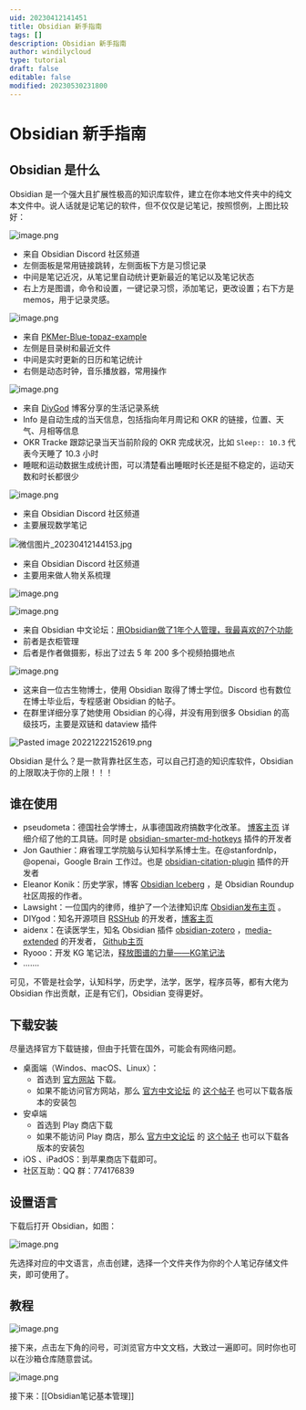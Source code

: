 ```yaml
---
uid: 20230412141451
title: Obsidian 新手指南
tags: []
description: Obsidian 新手指南
author: windilycloud
type: tutorial
draft: false
editable: false
modified: 20230530231800
---
```


# Obsidian 新手指南

## Obsidian 是什么

Obsidian 是一个强大且扩展性极高的知识库软件，建立在你本地文件夹中的纯文本文件中。说人话就是记笔记的软件，但不仅仅是记笔记，按照惯例，上图比较好：

![image.png](https://cdn.pkmer.cn/images/20230505185457.png!pkmer)

- 来自 Obsidian Discord 社区频道
- 左侧面板是常用链接跳转，左侧面板下方是习惯记录
- 中间是笔记近况，从笔记里自动统计更新最近的笔记以及笔记状态
- 右上方是图谱，命令和设置，一键记录习惯，添加笔记，更改设置；右下方是 memos，用于记录灵感。

![image.png](https://cdn.pkmer.cn/images/20230505185335.png!pkmer)

- 来自 [PKMer-Blue-topaz-example](https://github.com/PKM-er/Blue-topaz-example)
- 左侧是目录树和最近文件
- 中间是实时更新的日历和笔记统计
- 右侧是动态时钟，音乐播放器，常用操作

![image.png](https://cdn.pkmer.cn/images/d39c0fe91f645d9db084b11a104a2efd_MD5.png!pkmer)

- 来自 [DiyGod](https://diygod.me/obsidian) 博客分享的生活记录系统
- Info 是自动生成的当天信息，包括指向年月周记和 OKR 的链接，位置、天气、月相等信息
- OKR Tracke 跟踪记录当天当前阶段的 OKR 完成状况，比如 `Sleep:: 10.3` 代表今天睡了 10.3 小时
- 睡眠和运动数据生成统计图，可以清楚看出睡眠时长还是挺不稳定的，运动天数和时长都很少

![image.png](https://cdn.pkmer.cn/images/20230505185524.png!pkmer)

- 来自 Obsidian Discord 社区频道
- 主要展现数学笔记

![微信图片_20230412144153.jpg](https://cdn.pkmer.cn/images/a83817c606f0a12a5353002178a48aa5_MD5.jpg!pkmer)

- 来自 Obsidian Discord 社区频道
- 主要用来做人物关系梳理

![image.png](https://cdn.pkmer.cn/images/bb7b041e25a689886bc0f797ca3e5452_MD5.png!pkmer)

![image.png](https://cdn.pkmer.cn/images/8c955521f80d08ab2156a82799eb59e2_MD5.png!pkmer)

- 来自 Obsidian 中文论坛：[用Obsidian做了1年个人管理，我最喜欢的7个功能 ](https://forum-zh.obsidian.md/t/topic/14906)
- 前者是衣柜管理
- 后者是作者做摄影，标出了过去 5 年 200 多个视频拍摄地点

![image.png](https://cdn.pkmer.cn/images/697a05f3009588cd40084745df3dab45_MD5.png!pkmer)

- 这来自一位古生物博士，使用 Obsidian 取得了博士学位。Discord 也有数位在博士毕业后，专程感谢 Obsidian 的帖子。
- 在群里详细分享了她使用 Obsidian 的心得，并没有用到很多 Obsidian 的高级技巧，主要是双链和 dataview 插件

![Pasted image 20221222152619.png](https://cdn.pkmer.cn/images/37c9d27c1fbed1ff03a9d12aeb20d4f9_MD5.png!pkmer)

Obsidian 是什么？是一款背靠社区生态，可以自己打造的知识库软件，Obsidian 的上限取决于你的上限！！！

## 谁在使用

- pseudometa：德国社会学博士，从事德国政府搞数字化改革。 [博客主页](https://chris-grieser.de/) 详细介绍了他的工具链。同时是 [obsidian-smarter-md-hotkeys](https://github.com/chrisgrieser/obsidian-smarter-md-hotkeys) 插件的开发者
- Jon Gauthier：麻省理工学院脑与认知科学系博士生。在@stanfordnlp，@openai，Google Brain 工作过。也是 [obsidian-citation-plugin](https://github.com/hans/obsidian-citation-plugin) 插件的开发者
- Eleanor Konik：历史学家，博客 [Obsidian Iceberg](https://www.eleanorkonik.com/) ，是 Obsidian Roundup 社区周报的作者。
- Lawsight：一位国内的律师，维护了一个法律知识库 [Obsidian发布主页](https://publish.obsidian.md/wanyulawyer/Lawsight) 。
- DIYgod：知名开源项目 [RSSHub](https://github.com/DIYgod/RSSHub) 的开发者，[博客主页](https://diygod.me/)
- aidenx：在读医学生，知名 Obsidian 插件 [obsidian-zotero](https://github.com/aidenlx/obsidian-zotero) ，[media-extended](https://github.com/aidenlx/media-extended) 的开发者， [Github主页](https://github.com/aidenlx)
- Ryooo：开发 KG 笔记法，[释放图谱的力量——KG笔记法](https://forum-zh.obsidian.md/t/topic/2059)
- .......

可见，不管是社会学，认知科学，历史学，法学，医学，程序员等，都有大佬为 Obsidian 作出贡献，正是有它们，Obsidian 变得更好。

## 下载安装

尽量选择官方下载链接，但由于托管在国外，可能会有网络问题。

- 桌面端（Windos、macOS、Linux）：
	- 首选到 [官方网站](http://obsidian.md) 下载。
	- 如果不能访问官方网站，那么 [官方中文论坛](https://forum-zh.obsidian.md/) 的 [这个帖子](https://forum-zh.obsidian.md/t/topic/13718) 也可以下载各版本的安装包
- 安卓端
	- 首选到 Play 商店下载
	- 如果不能访问 Play 商店，那么 [官方中文论坛](https://forum-zh.obsidian.md/) 的 [这个帖子](https://forum-zh.obsidian.md/t/topic/13718) 也可以下载各版本的安装包
- iOS 、iPadOS：到苹果商店下载即可。
- 社区互助：QQ 群：774176839

## 设置语言

下载后打开 Obsidian，如图：

![image.png](https://cdn.pkmer.cn/images/b84066bf36e6bcba815d66a53b2eb9a3_MD5.png!pkmer)

先选择对应的中文语言，点击创建，选择一个文件夹作为你的个人笔记存储文件夹，即可使用了。

## 教程

![image.png](https://cdn.pkmer.cn/images/d54eb4d020e788a5008876c1f2b23823_MD5.png!pkmer)

接下来，点击左下角的问号，可浏览官方中文文档，大致过一遍即可。同时你也可以在沙箱仓库随意尝试。

![image.png](https://cdn.pkmer.cn/images/5cc99249b4f2439d3ec75814b9c19fc0_MD5.png!pkmer)

接下来：[[Obsidian笔记基本管理]]
